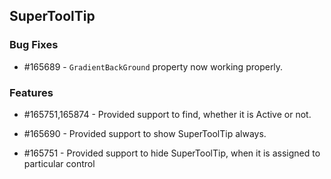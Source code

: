 ## SuperToolTip

### Bug Fixes


* \#165689 - `GradientBackGround` property now working properly.

### Features

* \#165751,165874 - Provided support to find, whether it is Active or not.

* \#165690 - Provided support to show SuperToolTip always.

* \#165751 - Provided support to hide SuperToolTip, when it is assigned to particular control




